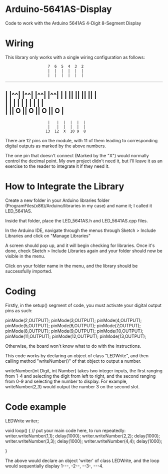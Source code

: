 # Arduino-5641AS-Display
Code to work with the Arduino 5641AS 4-Digit 8-Segment Display

# Wiring

This library only works with a single wiring configuration as follows:



                       7  6  5  4  3  2
                       |  |  |  |  |  |
                       |  |  |  |  |  |
---------------------------------------------------------------
|   |^^|          |^^|          |^^|          |^^|            |
|   |__|          |__|          |__|          |__|            |               
|   |  |          |  |          |  |          |  |            |              
|   |__|  O       |__|  O       |__|  O       |__|  O         |                                             
---------------------------------------------------------------
                       |   |  |  |  |  |
                       |   |  |  |  |  |
                      13  12  X  10 9  8

There are 12 pins on the module, with 11 of them leading to corresponding digital outputs as marked by the above numbers.

The one pin that doesn't connect (Marked by the "X") would normally control the decimal point. My own project didn't need it, but I'll leave it as an exercise to the reader to integrate it if they need it.
          

# How to Integrate the Library
Create a new folder in your Arduino libraries folder (ProgramFiles(x86)/Arduino/libraries in my case) and name it; I called it LED_5641AS.

Inside that folder, place the LED_5641AS.h and LED_5641AS.cpp files.

In the Arduino IDE, navigate through the menus through Sketch > Include Libraries and click on "Manage Libraries"

A screen should pop up, and it will begin checking for libraries. Once it's done, check Sketch > Include Libraries again and your folder should now be visible in the menu.

Click on your folder name in the menu, and the library should be successfully imported.

# Coding 

Firstly, in the setup() segment of code, you must activate your digital output pins as such:

pinMode(2,OUTPUT);
pinMode(3,OUTPUT);
pinMode(4,OUTPUT);
pinMode(5,OUTPUT);
pinMode(6,OUTPUT);
pinMode(7,OUTPUT);
pinMode(8,OUTPUT);
pinMode(9,OUTPUT);
pinMode(10,OUTPUT);
pinMode(11,OUTPUT);
pinMode(12,OUTPUT);
pinMode(13,OUTPUT);

Otherwise, the board won't know what to do with the instructions.

This code works by declaring an object of class "LEDWrite", and then calling method "writeNumber()" of that object to output a number.

writeNumber(int Digit, int Number) takes two integer inputs, the first ranging from 1-4 and selecting the digit from left to right, and the second ranging from 0-9 and selecting the number to display. For example, writeNumber(2,3) would output the number 3 on the second slot.

# Code example

LEDWrite writer;

void loop() {
  // put your main code here, to run repeatedly:
writer.writeNumber(1,1);
delay(1000);
writer.writeNumber(2,2);
delay(1000);
writer.writeNumber(3,3);
delay(1000);
writer.writeNumber(4,4);
delay(1000);

}

The above would declare an object 'writer' of class LEDWrite, and the loop would sequentially display 1---, -2--, --3-, ---4.




